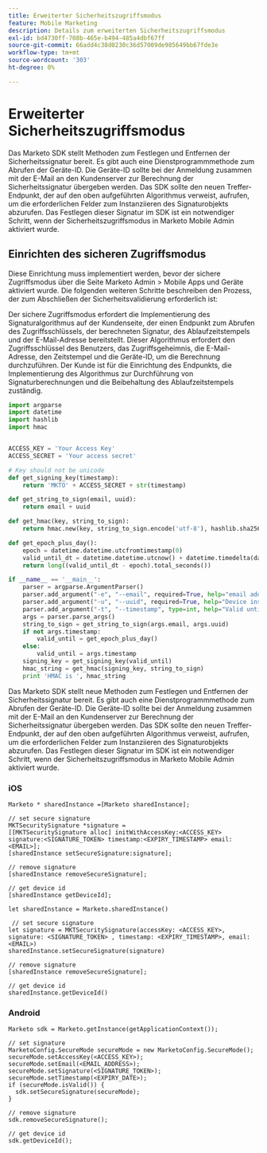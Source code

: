 ```yaml
---
title: Erweiterter Sicherheitszugriffsmodus
feature: Mobile Marketing
description: Details zum erweiterten Sicherheitszugriffsmodus
exl-id: bd4730ff-708b-465e-b494-485a4dbf67ff
source-git-commit: 66add4c38d0230c36d57009de985649bb67fde3e
workflow-type: tm+mt
source-wordcount: '303'
ht-degree: 0%

---
```


# Erweiterter Sicherheitszugriffsmodus

Das Marketo SDK stellt Methoden zum Festlegen und Entfernen der Sicherheitssignatur bereit. Es gibt auch eine Dienstprogrammmethode zum Abrufen der Geräte-ID. Die Geräte-ID sollte bei der Anmeldung zusammen mit der E-Mail an den Kundenserver zur Berechnung der Sicherheitssignatur übergeben werden. Das SDK sollte den neuen Treffer-Endpunkt, der auf den oben aufgeführten Algorithmus verweist, aufrufen, um die erforderlichen Felder zum Instanziieren des Signaturobjekts abzurufen. Das Festlegen dieser Signatur im SDK ist ein notwendiger Schritt, wenn der Sicherheitszugriffsmodus in Marketo Mobile Admin aktiviert wurde.

## Einrichten des sicheren Zugriffsmodus

Diese Einrichtung muss implementiert werden, bevor der sichere Zugriffsmodus über die Seite Marketo Admin > Mobile Apps und Geräte aktiviert wurde. Die folgenden weiteren Schritte beschreiben den Prozess, der zum Abschließen der Sicherheitsvalidierung erforderlich ist:

Der sichere Zugriffsmodus erfordert die Implementierung des Signaturalgorithmus auf der Kundenseite, der einen Endpunkt zum Abrufen des Zugriffsschlüssels, der berechneten Signatur, des Ablaufzeitstempels und der E-Mail-Adresse bereitstellt. Dieser Algorithmus erfordert den Zugriffsschlüssel des Benutzers, das Zugriffsgeheimnis, die E-Mail-Adresse, den Zeitstempel und die Geräte-ID, um die Berechnung durchzuführen. Der Kunde ist für die Einrichtung des Endpunkts, die Implementierung des Algorithmus zur Durchführung von Signaturberechnungen und die Beibehaltung des Ablaufzeitstempels zuständig.

```python
import argparse
import datetime
import hashlib
import hmac


ACCESS_KEY = 'Your Access Key'
ACCESS_SECRET = 'Your access secret'

# Key should not be unicode
def get_signing_key(timestamp):
    return 'MKTO' + ACCESS_SECRET + str(timestamp)

def get_string_to_sign(email, uuid):
    return email + uuid

def get_hmac(key, string_to_sign):
    return hmac.new(key, string_to_sign.encode('utf-8'), hashlib.sha256).hexdigest()

def get_epoch_plus_day():
    epoch = datetime.datetime.utcfromtimestamp(0)
    valid_until_dt = datetime.datetime.utcnow() + datetime.timedelta(days=1)
    return long((valid_until_dt - epoch).total_seconds())

if __name__ == '__main__':
    parser = argparse.ArgumentParser()
    parser.add_argument("-e", "--email", required=True, help="email address")
    parser.add_argument("-u", "--uuid", required=True, help="Device install id")
    parser.add_argument("-t", "--timestamp", type=int, help="Valid until timestamp")
    args = parser.parse_args()
    string_to_sign = get_string_to_sign(args.email, args.uuid)
    if not args.timestamp:
        valid_until = get_epoch_plus_day()
    else:
        valid_until = args.timestamp
    signing_key = get_signing_key(valid_until)
    hmac_string = get_hmac(signing_key, string_to_sign)
    print 'HMAC is ', hmac_string
```

Das Marketo SDK stellt neue Methoden zum Festlegen und Entfernen der Sicherheitssignatur bereit. Es gibt auch eine Dienstprogrammmethode zum Abrufen der Geräte-ID. Die Geräte-ID sollte bei der Anmeldung zusammen mit der E-Mail an den Kundenserver zur Berechnung der Sicherheitssignatur übergeben werden. Das SDK sollte den neuen Treffer-Endpunkt, der auf den oben aufgeführten Algorithmus verweist, aufrufen, um die erforderlichen Felder zum Instanziieren des Signaturobjekts abzurufen. Das Festlegen dieser Signatur im SDK ist ein notwendiger Schritt, wenn der Sicherheitszugriffsmodus in Marketo Mobile Admin aktiviert wurde.

### iOS

```
Marketo * sharedInstance =[Marketo sharedInstance];

// set secure signature
MKTSecuritySignature *signature =
[[MKTSecuritySignature alloc] initWithAccessKey:<ACCESS_KEY> signature:<SIGNATURE_TOKEN> timestamp:<EXPIRY_TIMESTAMP> email:<EMAIL>];
[sharedInstance setSecureSignature:signature];

// remove signature
[sharedInstance removeSecureSignature];

// get device id
[sharedInstance getDeviceId];
```

```
let sharedInstance = Marketo.sharedInstance()

 // set secure signature
let signature = MKTSecuritySignature(accessKey: <ACCESS_KEY>, signature: <SIGNATURE_TOKEN> , timestamp: <EXPIRY_TIMESTAMP>, email: <EMAIL>)
sharedInstance.setSecureSignature(signature)

// remove signature
[sharedInstance removeSecureSignature];

// get device id
sharedInstance.getDeviceId()
```

### Android

```
Marketo sdk = Marketo.getInstance(getApplicationContext());

// set signature
MarketoConfig.SecureMode secureMode = new MarketoConfig.SecureMode();
secureMode.setAccessKey(<ACCESS_KEY>);
secureMode.setEmail(<EMAIL_ADDRESS>);
secureMode.setSignature(<SIGNATURE_TOKEN>);
secureMode.setTimestamp(<EXPIRY_DATE>);
if (secureMode.isValid()) {
  sdk.setSecureSignature(secureMode);
}

// remove signature
sdk.removeSecureSignature();

// get device id
sdk.getDeviceId();
```
